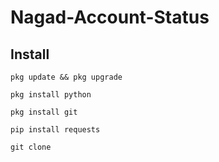 # Nagad-Account-Status

## Install
```
pkg update && pkg upgrade
```

```
pkg install python
```
```
pkg install git
```
```
pip install requests
```
```
git clone 
```
